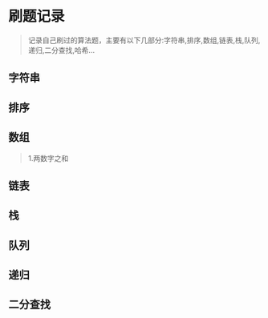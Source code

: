 # 刷题记录

> 记录自己刷过的算法题，主要有以下几部分:字符串,排序,数组,链表,栈,队列,递归,二分查找,哈希...

## 字符串

## 排序

## 数组
> 1.两数字之和
## 链表

## 栈

## 队列

## 递归

## 二分查找

